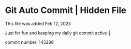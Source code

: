 # Git Auto Commit | Hidden File

This file was added Feb 12, 2025

Just for fun and keeping my daily git commit active 🤪

commit number: 143288
